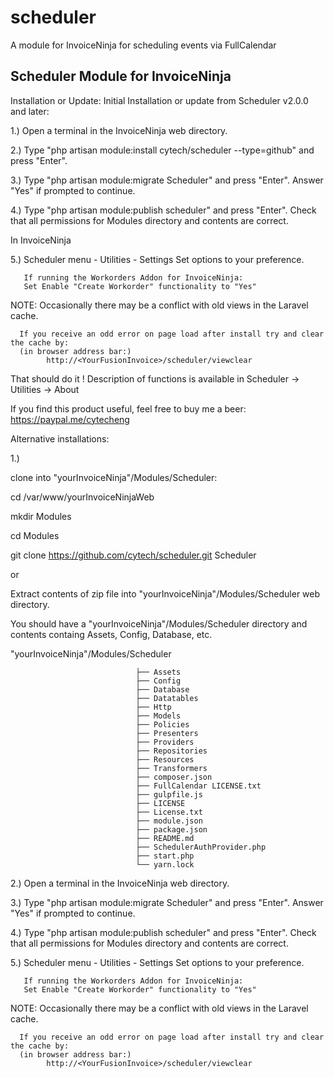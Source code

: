 # scheduler
A module for InvoiceNinja for scheduling events via FullCalendar


Scheduler Module for InvoiceNinja
----------------------------------

Installation or Update:
Initial Installation or update from Scheduler v2.0.0 and later:

1.) Open a terminal in the InvoiceNinja web directory.

2.) Type "php artisan module:install cytech/scheduler --type=github" and press "Enter".

3.) Type "php artisan module:migrate Scheduler" and press "Enter".
    Answer "Yes" if prompted to continue.

4.) Type "php artisan module:publish scheduler" and press "Enter".
    Check that all permissions for Modules directory and contents are correct.

In InvoiceNinja

5.) Scheduler menu - Utilities - Settings
       Set options to your preference.
       
       If running the Workorders Addon for InvoiceNinja:
       Set Enable "Create Workorder" functionality to "Yes"

NOTE: Occasionally there may be a conflict with old views in the Laravel cache.

      If you receive an odd error on page load after install try and clear the cache by:
      (in browser address bar:)
            http://<YourFusionInvoice>/scheduler/viewclear

That should do it !
Description of functions is available in Scheduler -> Utilities -> About

If you find this product useful, feel free to buy me a beer: https://paypal.me/cytecheng



Alternative installations:

1.)

clone into "yourInvoiceNinja"/Modules/Scheduler:

cd /var/www/yourInvoiceNinjaWeb

mkdir Modules

cd Modules

git clone https://github.com/cytech/scheduler.git Scheduler

or

Extract contents of zip file into "yourInvoiceNinja"/Modules/Scheduler  web directory.

You should have a "yourInvoiceNinja"/Modules/Scheduler directory and contents
containg Assets, Config, Database, etc.
    
"yourInvoiceNinja"/Modules/Scheduler

                                ├── Assets
                                ├── Config
                                ├── Database
                                ├── Datatables
                                ├── Http
                                ├── Models
                                ├── Policies
                                ├── Presenters
                                ├── Providers
                                ├── Repositories
                                ├── Resources
                                ├── Transformers
                                ├── composer.json
                                ├── FullCalendar LICENSE.txt
                                ├── gulpfile.js
                                ├── LICENSE
                                ├── License.txt
                                ├── module.json
                                ├── package.json
                                ├── README.md
                                ├── SchedulerAuthProvider.php
                                ├── start.php
                                └── yarn.lock


2.) Open a terminal in the InvoiceNinja web directory.

3.) Type "php artisan module:migrate Scheduler" and press "Enter".
    Answer "Yes" if prompted to continue.

4.) Type "php artisan module:publish scheduler" and press "Enter".
    Check that all permissions for Modules directory and contents are correct.

5.) Scheduler menu - Utilities - Settings
       Set options to your preference.
       
       If running the Workorders Addon for InvoiceNinja:
       Set Enable "Create Workorder" functionality to "Yes"

NOTE: Occasionally there may be a conflict with old views in the Laravel cache.

      If you receive an odd error on page load after install try and clear the cache by:
      (in browser address bar:)
            http://<YourFusionInvoice>/scheduler/viewclear

